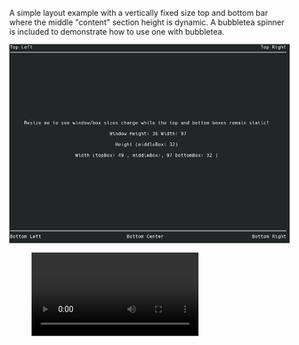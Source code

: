 A simple layout example with a vertically fixed size top and bottom bar where the middle "content" section height is dynamic. 
A bubbletea spinner is included to demonstrate how to use one with bubbletea.

![Three row layout example screenshot](three-row-layout.png "Three Row Layout")


<!-- blank line -->
<figure class="video_container">
  <video controls="true" allowfullscreen="true">
    <source src="./three-row-spinner.mp4" type="video/mp4">
  </video>
</figure>
<!-- blank line -->
